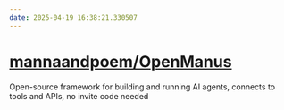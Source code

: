 ```yaml
---
date: 2025-04-19 16:38:21.330507
---
```


# [mannaandpoem/OpenManus](https://github.com/mannaandpoem/OpenManus)

Open-source framework for building and running AI agents, connects to tools and APIs, no invite code needed